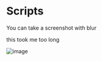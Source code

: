 # Scripts

You can take a screenshot with blur

this took me too long 

![image](https://user-images.githubusercontent.com/40329022/165252870-b2622140-f410-47d9-97f3-56d05f98b47e.png)

